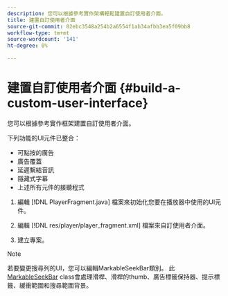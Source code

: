 ```yaml
---
description: 您可以根據參考實作架構輕鬆建置自訂使用者介面。
title: 建置自訂使用者介面
source-git-commit: 02ebc3548a254b2a6554f1ab34afbb3ea5f09bb8
workflow-type: tm+mt
source-wordcount: '141'
ht-degree: 0%

---
```


# 建置自訂使用者介面 {#build-a-custom-user-interface}

您可以根據參考實作框架建置自訂使用者介面。

下列功能的UI元件已整合：

* 可點按的廣告
* 廣告覆蓋
* 延遲繫結音訊
* 隱藏式字幕
* 上述所有元件的接聽程式

1. 編輯 [!DNL PlayerFragment.java] 檔案來初始化您要在播放器中使用的UI元件。

1. 編輯 [!DNL res/player/player_fragment.xml] 檔案來自訂使用者介面。
1. 建立專案。

>[!NOTE]
>
>若要變更搜尋列的UI，您可以編輯MarkableSeekBar類別。 此 [MarkableSeekBar](https://help.adobe.com/en_US/primetime/api/reference_implementation/android/javadoc/com/adobe/primetime/reference/ui/player/MarkableSeekBar.html) class會處理滑桿、滑桿的thumb、廣告標籤保持器、提示標籤、緩衝範圍和搜尋範圍背景。
